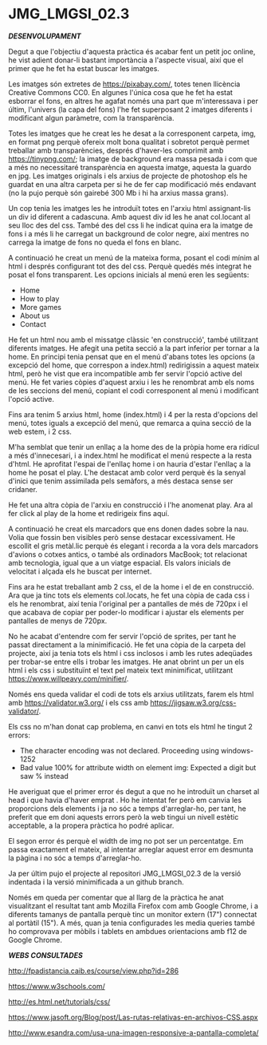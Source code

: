# JMG_LMGSI_02.3



**_DESENVOLUPAMENT_**

Degut a que l'objectiu d'aquesta pràctica és acabar fent un petit joc online, he vist adient donar-li bastant importància a l'aspecte visual, així que el primer que he fet ha estat buscar les imatges.

Les imatges són extretes de https://pixabay.com/, totes tenen llicència Creative Commons CC0. En algunes l'única cosa que he fet ha estat esborrar el fons, en altres he agafat només una part que m'interessava i per últim, l'univers (la capa del fons) l'he fet superposant 2 imatges diferents i modificant algun paràmetre, com la transparència.

Totes les imatges que he creat les he desat a la corresponent carpeta, img, en format png perquè ofereix molt bona qualitat i sobretot perquè permet treballar amb transparències, després d'haver-les comprimit amb https://tinypng.com/; la imatge de background era massa pesada i com que a més no necessitaré transparència en aquesta imatge, aquesta la guardo en jpg. Les imatges originals i els arxius de projecte de photoshop els he guardat en una altra carpeta per si he de fer cap modificació més endavant (no la pujo perquè són gairebé 300 Mb i hi ha arxius massa grans).

Un cop tenia les imatges les he introduït totes en l'arxiu html assignant-lis un div id diferent a cadascuna. Amb aquest div id les he anat col.locant al seu lloc des del css. També des del css li he indicat quina era la imatge de fons i a més li he carregat un background de color negre, així mentres no carrega la imatge de fons no queda el fons en blanc.

A continuació he creat un menú de la mateixa forma, posant el codi mínim al html i després configurant tot des del css. Perquè quedés més integrat he posat el fons transparent. Les opcions inicials al menú eren les següents:
 
- Home
- How to play
- More games
- About us
- Contact

He fet un html nou amb el missatge clàssic 'en construcció', també utilitzant diferents imatges. He afegit una petita secció a la part inferior per tornar a la home. En principi tenia pensat que en el menú d'abans totes les opcions (a excepció del home, que correspon a index.html) redirigissin a aquest mateix html, però he vist que era incompatible amb fer servir l'opció active del menú. He fet varies còpies d'aquest arxiu i les he renombrat amb els noms de les seccions del menú, copiant el codi corresponent al menú i modificant l'opció active.

Fins ara tenim 5 arxius html, home (index.html) i 4 per la resta d'opcions del menú, totes iguals a excepció del menú, que remarca a quina secció de la web estem, i 2 css.

M'ha semblat que tenir un enllaç a la home des de la pròpia home era ridícul a més d'innecesari, i a index.html he modificat el menú respecte a la resta d'html. He aprofitat l'espai de l'enllaç home i on hauria d'estar l'enllaç a la home he posat el play. L'he destacat amb color verd perquè és la senyal d'inici que tenim assimilada pels semàfors, a més destaca sense ser cridaner.

He fet una altra còpia de l'arxiu en construcció i  l'he anomenat play. Ara al fer click al play de la home et redirigeix fins aquí.

A continuació he creat els marcadors que ens donen dades sobre la nau. Volia que fossin ben visibles però sense destacar excessivament. He escollit el gris metàl.lic perquè és elegant i recorda a la vora dels marcadors d'avions o cotxes antics, o també als ordinadors MacBook; tot relacionat amb tecnologia, igual que a un viatge espacial. Els valors inicials de velocitat i alçada els he buscat per internet.

Fins ara he estat treballant amb 2 css, el de la home i el de en construcció. Ara que ja tinc tots els elements col.locats, he fet una còpia de cada css i els he renombrat, així tenia l'original per a pantalles de més de 720px i el que acabava de copiar per poder-lo modificar i ajustar els elements per pantalles de menys de 720px.

No he acabat d'entendre com fer servir l'opció de sprites, per tant he passat directament a la minimificació. He fet una còpia de la carpeta del projecte, així ja tenia tots els html i css inclosos i amb les rutes adeqüades per trobar-se entre ells i trobar les imatges. He anat obrint un per un els html i els css i substituïnt el text pel mateix text minimificat, utilitzant https://www.willpeavy.com/minifier/.

Només ens queda validar el codi de tots els arxius utilitzats, farem els html amb https://validator.w3.org/ i els css amb https://jigsaw.w3.org/css-validator/.

Els css no m'han donat cap problema, en canvi en tots els html he tingut 2 errors:

- The character encoding was not declared. Proceeding using windows-1252
- Bad value 100% for attribute width on element img: Expected a digit but saw % instead

He averiguat que el primer error és degut a que no he introduït un charset al head i que havia d'haver emprat  <meta charset="UTF-8"> . Ho he intentat fer però em canvia les proporcions dels elements i ja no sóc a temps d'arreglar-ho, per tant, he preferit que em doni aquests errors però la web tingui un nivell estètic acceptable, a la propera pràctica ho podré aplicar.

El segon error és perquè el width de img no pot ser un percentatge. Em passa exactament el mateix, al intentar arreglar aquest error em desmunta la pàgina i no sóc a temps d'arreglar-ho.

Ja per últim pujo el projecte al repositori JMG_LMGSI_02.3 de la versió indentada i la versió minimificada a un github branch.

Només em queda per comentar que al llarg de la pràctica he anat visualitzant el resultat tant amb Mozilla Firefox com amb Google Chrome, i a diferents tamanys de pantalla perquè tinc un monitor extern (17") connectat al portàtil (15"). A més, quan ja tenia configurades les media queries també ho comprovava per mòbils i tablets en ambdues orientacions amb f12 de Google Chrome.



**_WEBS CONSULTADES_**

http://fpadistancia.caib.es/course/view.php?id=286

https://www.w3schools.com/

http://es.html.net/tutorials/css/

https://www.jasoft.org/Blog/post/Las-rutas-relativas-en-archivos-CSS.aspx

http://www.esandra.com/usa-una-imagen-responsive-a-pantalla-completa/
